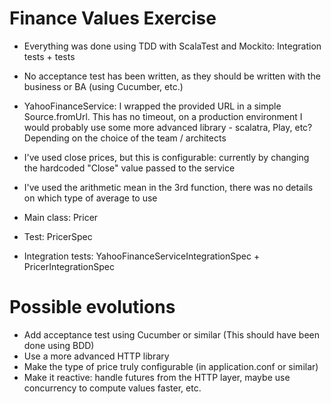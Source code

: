 Finance Values Exercise
=======================

- Everything was done using TDD with ScalaTest and Mockito: Integration tests + tests
- No acceptance test has been written, as they should be written with the business or BA (using Cucumber, etc.)
- YahooFinanceService: I wrapped the provided URL in a simple Source.fromUrl. This has no timeout, on a production environment I would probably use some more advanced library - scalatra, Play, etc? Depending on the choice of the team / architects
- I've used close prices, but this is configurable: currently by changing the hardcoded "Close" value passed to the service
- I've used the arithmetic mean in the 3rd function, there was no details on which type of average to use

- Main class: Pricer
- Test: PricerSpec
- Integration tests: YahooFinanceServiceIntegrationSpec + PricerIntegrationSpec


Possible evolutions
===================

- Add acceptance test using Cucumber or similar (This should have been done using BDD)
- Use a more advanced HTTP library
- Make the type of price truly configurable (in application.conf or similar)
- Make it reactive: handle futures from the HTTP layer, maybe use concurrency to compute values faster, etc.
